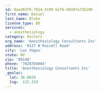 ```yaml
---
id: 0aa303f8-7814-4199-b1f6-98397a736190
first_name: Daniel
last_name: Blake
license_type: DO
services:
  - anesthesiology
category: doctors
org_name: 'Anesthesiology Consultants Inc'
address: '9127 W Russell Road'
city: 'Las Vegas'
state: NV
zip: '89148'
phone: '7028784084'
title: 'Anesthesiology Consultants Inc'
_geoloc:
  lat: 36.0839
  lng: -115.319
---
```

